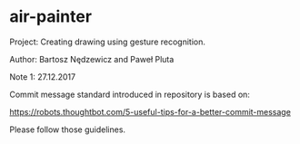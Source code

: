# air-painter

Project: Creating drawing using gesture recognition.

Author: Bartosz Nędzewicz and Paweł Pluta

Note 1: 27.12.2017

Commit message standard introduced in repository is based on:

https://robots.thoughtbot.com/5-useful-tips-for-a-better-commit-message

Please follow those guidelines.
